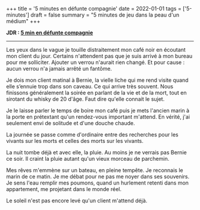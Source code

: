 +++
title = '5 minutes en défunte compagnie'
date = 2022-01-01
tags = ['5-minutes']
draft = false
summary = "5 minutes de jeu dans la peau d'un médium"
+++

**JDR : [5 min en défunte compagnie](https://b0ng.itch.io/5-min-en-dfunte-compagnie)**

-----

Les yeux dans le vague je touille distraitement mon café noir en écoutant mon client du jour. Certains n'attendent pas que je suis arrivé à mon bureau pour me solliciter. Ajouter un verrou n'aurait rien changé. Et pour cause : aucun verrou n'a jamais arrêté un fantôme.

Je dois mon client matinal à Bernie, la vielle liche qui me rend visite quand elle s’ennuie trop dans son caveau. Ce qui arrive très souvent. Nous finissons généralement la soirée en parlant de la vie et de la mort, tout en sirotant du whisky de 20 d'âge. Faut dire qu'elle connait le sujet.

Je le laisse parler le temps de boire mon café puis je mets l'ancien marin à la porte en prétextant qu'un rendez-vous important m'attend. En vérité, j'ai seulement envi de solitude et d'une douche chaude.

La journée se passe comme d'ordinaire entre des recherches pour les vivants sur les morts et celles des morts sur les vivants.

La nuit tombe déjà et avec elle, la pluie. Au moins je ne verrais pas Bernie ce soir. Il craint la pluie autant qu'un vieux morceau de parchemin.

Mes rêves m'emmène sur un bateau, en pleine tempête. Je reconnais le marin de ce matin. Je me débat pour ne pas me noyer dans ses souvenirs. Je sens l'eau remplir mes poumons, quand un hurlement retenti dans mon appartement, me projetant dans le monde réel.

Le soleil n'est pas encore levé qu'un client m'attend déjà.
